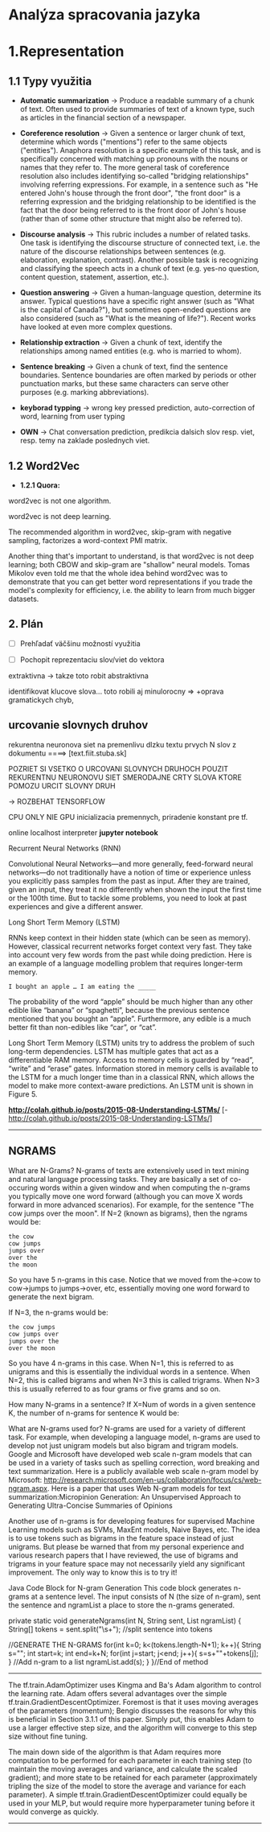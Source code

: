 # Analýza spracovania jazyka

# 1.Representation

## 1.1 Typy využitia
- __Automatic summarization__ ->   Produce a readable summary of a chunk of text. Often used to provide summaries of text of a known type, such as articles in the financial section of a newspaper.

- __Coreference resolution__ ->
    Given a sentence or larger chunk of text, determine which words ("mentions") refer to the same objects ("entities"). Anaphora resolution is a specific example of this task, and is specifically concerned with matching up pronouns with the nouns or names that they refer to. The more general task of coreference resolution also includes identifying so-called "bridging
     relationships" involving referring expressions. For example, in a sentence such as "He entered John's house through the front door", "the front door" is a referring expression and the bridging relationship to be identified is the fact that the door being referred to is the front door of John's house (rather than of some other structure that might also be referred to).

- __Discourse analysis__ ->
    This rubric includes a number of related tasks. One task is identifying the discourse structure of connected text, i.e. the nature of the discourse relationships between sentences (e.g. elaboration, explanation, contrast). Another possible task is recognizing and classifying the speech acts in a chunk of text (e.g. yes-no question, content question, statement, assertion, etc.).
- __Question answering__ ->
    Given a human-language question, determine its answer. Typical questions have a specific right answer (such as "What is the capital of Canada?"), but sometimes open-ended questions are also considered (such as "What is the meaning of life?"). Recent works have looked at even more complex questions.

- __Relationship extraction__ ->
    Given a chunk of text, identify the relationships among named entities (e.g. who is married to whom).

- __Sentence breaking__ ->
    Given a chunk of text, find the sentence boundaries. Sentence boundaries are often marked by periods or other punctuation marks, but these same characters can serve other purposes (e.g. marking abbreviations).

- __keyborad typping__ -> wrong key pressed prediction, auto-correction of word, learning from user typing

- __OWN__ -> Chat conversation prediction, predikcia dalsich slov resp. viet, resp. temy na zaklade poslednych viet.


## 1.2 Word2Vec

- __1.2.1 Quora:__

word2vec is not one algorithm.

word2vec is not deep learning.

The recommended algorithm in word2vec, skip-gram with negative sampling, factorizes a word-context PMI matrix.

Another thing that's important to understand, is that word2vec is not deep learning; both CBOW and skip-gram are "shallow" neural models. Tomas Mikolov even told me that the whole idea behind word2vec was to demonstrate that you can get better word representations if you trade the model's complexity for efficiency, i.e. the ability to learn from much bigger datasets.



## 2. Plán

- [ ] Prehľadať väčšinu možností využitia
- [ ] Pochopit reprezentaciu slov/viet do vektora


extraktivna  -> takze toto robit
abstraktivna


identifikovat klucove slova...
toto robili aj minulorocny => +oprava gramatickych chyb,
## urcovanie slovnych druhov


rekurentna neuronova siet na premenlivu dlzku textu
prvych N slov z dokumentu
====>  [text.fiit.stuba.sk]

POZRIET SI VSETKO O URCOVANI SLOVNYCH DRUHOCH
POUZIT REKURENTNU NEURONOVU SIET
SMERODAJNE CRTY SLOVA KTORE POMOZU URCIT SLOVNY DRUH


-> ROZBEHAT TENSORFLOW


CPU ONLY NIE GPU
inicializacia premennych, priradenie konstant pre tf.

online localhost interpreter
__jupyter notebook__



Recurrent Neural Networks (RNN)

Convolutional Neural Networks—and more generally, feed-forward neural networks—do not traditionally have a notion of time or experience unless you explicitly pass samples from the past as input. After they are trained, given an input, they treat it no differently when shown the input the first time or the 100th time. But to tackle some problems, you need to look at past experiences and give a different answer.



Long Short Term Memory (LSTM)

RNNs keep context in their hidden state (which can be seen as memory). However, classical recurrent networks forget context very fast. They take into account very few words from the past while doing prediction. Here is an example of a language modelling problem that requires longer-term memory.

    I bought an apple … I am eating the _____

The probability of the word “apple” should be much higher than any other edible like “banana” or “spaghetti”, because the previous sentence mentioned that you bought an “apple”. Furthermore, any edible is a much better fit than non-edibles like “car”, or “cat”.

Long Short Term Memory (LSTM) units try to address the problem of such long-term dependencies. LSTM has multiple gates that act as a differentiable RAM memory. Access to memory cells is guarded by “read”, “write” and “erase” gates. Information stored in memory cells is available to the LSTM for a much longer time than in a classical RNN, which allows the model to make more context-aware predictions. An LSTM unit is shown in Figure 5.

__http://colah.github.io/posts/2015-08-Understanding-LSTMs/__
[-http://colah.github.io/posts/2015-08-Understanding-LSTMs/]



---------------------------------------------------------------------------------------------------------
NGRAMS
---------------------------------------------------------------------------------------------------------


 What are N-Grams?
N-grams of texts are extensively used in text mining and natural language processing tasks. They are basically a set of co-occuring words within a given window and when computing the n-grams you typically move one word forward (although you can move X words forward in more advanced scenarios). For example, for the sentence "The cow jumps over the moon". If N=2 (known as bigrams), then the ngrams would be:

    the cow
    cow jumps
    jumps over
    over the
    the moon

So you have 5 n-grams in this case. Notice that we moved from the->cow to cow->jumps to jumps->over, etc, essentially moving one word forward to generate the next bigram.

If N=3, the n-grams would be:

    the cow jumps
    cow jumps over
    jumps over the
    over the moon

So you have 4 n-grams in this case. When N=1, this is referred to as unigrams and this is essentially the individual words in a sentence. When N=2, this is called bigrams and when N=3 this is called trigrams. When N>3 this is usually referred to as four grams or five grams and so on.

How many N-grams in a sentence?
If X=Num of words in a given sentence K, the number of n-grams for sentence K would be:


What are N-grams used for?
N-grams are used for a variety of different task. For example, when developing a language model, n-grams are used to develop not just unigram models but also bigram and trigram models. Google and Microsoft have developed web scale n-gram models that can be used in a variety of tasks such as spelling correction, word breaking and text summarization. Here is a publicly available web scale n-gram model by Microsoft: http://research.microsoft.com/en-us/collaboration/focus/cs/web-ngram.aspx. Here is a paper that uses Web N-gram models for text summarization:Micropinion Generation: An Unsupervised Approach to Generating Ultra-Concise Summaries of Opinions

Another use of n-grams is for developing features for supervised Machine Learning models such as SVMs, MaxEnt models, Naive Bayes, etc. The idea is to use tokens such as bigrams in the feature space instead of just unigrams. But please be warned that from my personal experience and various research papers that I have reviewed, the use of bigrams and trigrams in your feature space may not necessarily yield any significant improvement. The only way to know this is to try it!

Java Code Block for N-gram Generation
This code block generates n-grams at a sentence level. The input consists of N (the size of n-gram), sent the sentence and ngramList a place to store the n-grams generated.


private static void generateNgrams(int N, String sent, List ngramList) {
  String[] tokens = sent.split("\\s+"); //split sentence into tokens

  //GENERATE THE N-GRAMS
  for(int k=0; k<(tokens.length-N+1); k++){
    String s="";
    int start=k;
    int end=k+N;
    for(int j=start; j<end; j++){
     s=s+""+tokens[j];
    }
    //Add n-gram to a list
    ngramList.add(s);
  }
}//End of method



-------------------------------------------------------------------------------



The tf.train.AdamOptimizer uses Kingma and Ba's Adam algorithm to control the learning rate. Adam offers several advantages over the simple tf.train.GradientDescentOptimizer. Foremost is that it uses moving averages of the parameters (momentum); Bengio discusses the reasons for why this is beneficial in Section 3.1.1 of this paper. Simply put, this enables Adam to use a larger effective step size, and the algorithm will converge to this step size without fine tuning.

The main down side of the algorithm is that Adam requires more computation to be performed for each parameter in each training step (to maintain the moving averages and variance, and calculate the scaled gradient); and more state to be retained for each parameter (approximately tripling the size of the model to store the average and variance for each parameter). A simple tf.train.GradientDescentOptimizer could equally be used in your MLP, but would require more hyperparameter tuning before it would converge as quickly.


--------------------------------------------------------------------------------
